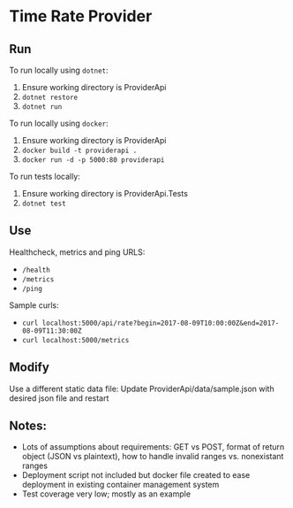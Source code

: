 # Time Rate Provider

## Run
To run locally using ```dotnet```:
1. Ensure working directory is ProviderApi
2. ```dotnet restore```
3. ```dotnet run```

To run locally using ```docker```:
1. Ensure working directory is ProviderApi
2. ```docker build -t providerapi .```
3. ```docker run -d -p 5000:80 providerapi```

To run tests locally:
1. Ensure working directory is ProviderApi.Tests
2. ```dotnet test```

## Use

Healthcheck, metrics and ping URLS:
- ```/health```
- ```/metrics```
- ```/ping```

Sample curls:
- ```curl localhost:5000/api/rate?begin=2017-08-09T10:00:00Z&end=2017-08-09T11:30:00Z```
- ```curl localhost:5000/metrics```

## Modify

Use a different static data file:
Update ProviderApi/data/sample.json with desired json file and restart

## Notes:

- Lots of assumptions about requirements: GET vs POST, format of return object (JSON vs plaintext), how to handle invalid ranges vs. nonexistant ranges
- Deployment script not included but docker file created to ease deployment in existing container management system
- Test coverage very low; mostly as an example
